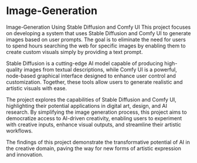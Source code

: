 # Image-Generation
Image-Generation Using Stable Diffusion and Comfy UI
This project focuses on developing a system that uses Stable Diffusion and Comfy UI to generate
images based on user prompts. The goal is to eliminate the need for users to spend hours searching
the web for specific images by enabling them to create custom visuals simply by providing a text
prompt.

Stable Diffusion is a cutting-edge AI model capable of producing high-quality images from textual
descriptions, while Comfy UI is a powerful, node-based graphical interface designed to enhance user
control and customization. Together, these tools allow users to generate realistic and artistic
visuals with ease.

The project explores the capabilities of Stable Diffusion and Comfy UI, highlighting their
potential applications in digital art, design, and AI research. By simplifying the image
generation process, this project aims to democratize access to AI-driven creativity, enabling
users to experiment with creative inputs, enhance visual outputs, and streamline their artistic
workflows.

The findings of this project demonstrate the transformative potential of AI in the creative domain,
paving the way for new forms of artistic expression and innovation.
